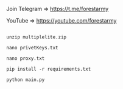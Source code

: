 Join Telegram => https://t.me/forestarmy 

YouTube => https://youtube.com/forestarmy

```cd multiplelite

unzip multiplelite.zip

nano privetKeys.txt

nano proxy.txt

pip install -r requirements.txt

python main.py
